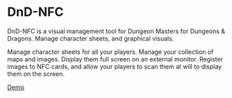 # DnD-NFC

DnD-NFC is a visual management tool for Dungeon Masters for Dungeons & Dragons. Manage character sheets, and graphical visuals.

Manage character sheets for all your players.
Manage your collection of maps and images.
Display them full screen on an external monitor.
Register images to NFC cards, and allow your players to scan them at will to display them on the screen.

[Demo](https://youtu.be/hHCb8AeoyAQ)
